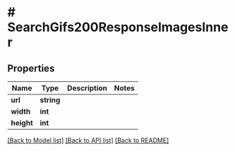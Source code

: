 # # SearchGifs200ResponseImagesInner

## Properties

Name | Type | Description | Notes
------------ | ------------- | ------------- | -------------
**url** | **string** |  |
**width** | **int** |  |
**height** | **int** |  |

[[Back to Model list]](../../README.md#models) [[Back to API list]](../../README.md#endpoints) [[Back to README]](../../README.md)
